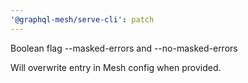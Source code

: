 ```yaml
---
'@graphql-mesh/serve-cli': patch
---
```


Boolean flag --masked-errors and --no-masked-errors

Will overwrite entry in Mesh config when provided.
